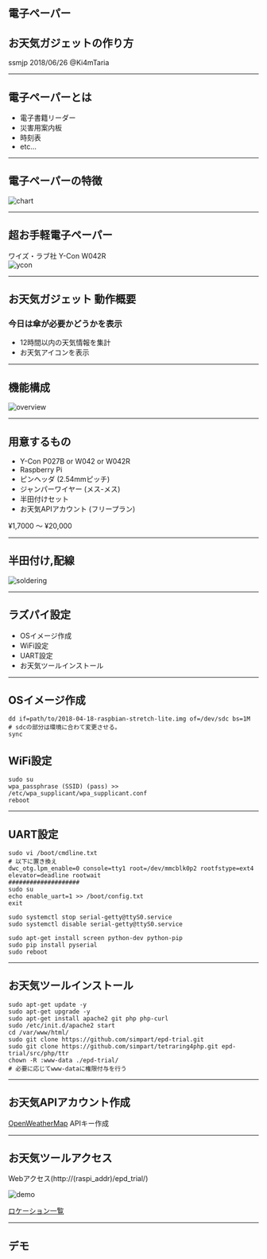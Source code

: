 ## 電子ペーパー
## お天気ガジェットの作り方
ssmjp 2018/06/26 @Ki4mTaria

---

## 電子ペーパーとは
- 電子書籍リーダー
- 災害用案内板
- 時刻表
- etc...

---

## 電子ペーパーの特徴
![chart](https://simpart.github.io/epd-trial/img/epdchart.png)

---

## 超お手軽電子ペーパー
ワイズ・ラブ社 Y-Con W042R<br>
![ycon](https://simpart.github.io/epd-trial/img/epd3.jpg)

---

## お天気ガジェット 動作概要
### 今日は傘が必要かどうかを表示

- 12時間以内の天気情報を集計
- お天気アイコンを表示

---

## 機能構成
![overview](https://simpart.github.io/epd-trial/img/overview.png)

---

## 用意するもの
- Y-Con P027B or W042 or W042R
- Raspberry Pi
- ピンヘッダ (2.54mmピッチ)
- ジャンパーワイヤー (メス-メス)
- 半田付けセット
- お天気APIアカウント (フリープラン)

¥1,7000 〜 ¥20,000

---

## 半田付け,配線
![soldering](https://simpart.github.io/epd-trial/img/YCon-Raspi.png)

---

## ラズパイ設定
- OSイメージ作成
- WiFi設定
- UART設定
- お天気ツールインストール

---

## OSイメージ作成

```
dd if=path/to/2018-04-18-raspbian-stretch-lite.img of=/dev/sdc bs=1M
# sdcの部分は環境に合わて変更させる。
sync
```

## WiFi設定

```
sudo su
wpa_passphrase (SSID) (pass) >> /etc/wpa_supplicant/wpa_supplicant.conf
reboot
```
---

## UART設定
```
sudo vi /boot/cmdline.txt
# 以下に置き換え
dwc_otg.lpm_enable=0 console=tty1 root=/dev/mmcblk0p2 rootfstype=ext4 elevator=deadline rootwait
####################
sudo su
echo enable_uart=1 >> /boot/config.txt
exit

sudo systemctl stop serial-getty@ttyS0.service
sudo systemctl disable serial-getty@ttyS0.service

sudo apt-get install screen python-dev python-pip
sudo pip install pyserial
sudo reboot
```
---

## お天気ツールインストール

```
sudo apt-get update -y
sudo apt-get upgrade -y
sudo apt-get install apache2 git php php-curl
sudo /etc/init.d/apache2 start
cd /var/www/html/
sudo git clone https://github.com/simpart/epd-trial.git
sudo git clone https://github.com/simpart/tetraring4php.git epd-trial/src/php/ttr
chown -R :www-data ./epd-trial/
# 必要に応じてwww-dataに権限付与を行う
```
---

## お天気APIアカウント作成
[OpenWeatherMap](https://openweathermap.org/)
APIキー作成

---

## お天気ツールアクセス
Webアクセス(http://(raspi_addr)/epd_trial/)

![demo](https://simpart.github.io/epd-trial/img/demo2.png)
<br>

[ロケーション一覧](https://openweathermap.org/weathermap?basemap=map&cities=true&layer=temperature&lat=35.6662&lon=139.3726&zoom=7)

---

## デモ




